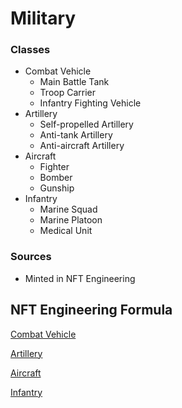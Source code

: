 # Military

### Classes

- Combat Vehicle
    - Main Battle Tank
    - Troop Carrier
    - Infantry Fighting Vehicle
- Artillery
    - Self-propelled Artillery
    - Anti-tank Artillery
    - Anti-aircraft Artillery
- Aircraft
    - Fighter
    - Bomber
    - Gunship
- Infantry
    - Marine Squad
    - Marine Platoon
    - Medical Unit

### Sources

- Minted in NFT Engineering

## NFT Engineering Formula

[Combat Vehicle](Military%20f21cf096ac8843fbad1c9996f102c88c/Combat%20Vehicle%201feb1fefdf864421968d31df875ab2cc.csv)

[Artillery](Military%20f21cf096ac8843fbad1c9996f102c88c/Artillery%2041035778ce944737854c0ce1b3596fdc.csv)

[Aircraft](Military%20f21cf096ac8843fbad1c9996f102c88c/Aircraft%201a12d2593296477487ac178be648b074.csv)

[Infantry](Military%20f21cf096ac8843fbad1c9996f102c88c/Infantry%20b79abcf58c2d430586db29d1a4dba9f0.csv)